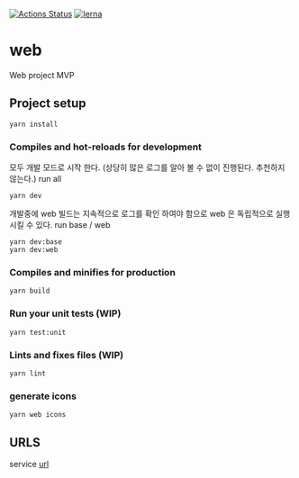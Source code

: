 
[![Actions Status](https://github.com/innovirus/web/workflows/Build%20and%20Deploy/badge.svg)](https://github.com/innovirus/web/actions)
[![lerna](https://img.shields.io/badge/maintained%20with-lerna-cc00ff.svg)](https://lerna.js.org/)

# web
Web project MVP


## Project setup
```
yarn install
```

### Compiles and hot-reloads for development

모두 개발 모드로 시작 한다. (상당히 많은 로그를 알아 볼 수 없이 진행된다. 추천하지 않는다.)
run all
```
yarn dev
```
개발중에 web 빌드는 지속적으로 로그를 확인 하여야 함으로 web 은 독립적으로 실행 시킬 수 있다.
run base / web
```
yarn dev:base
yarn dev:web
```

### Compiles and minifies for production
```
yarn build
```

### Run your unit tests (WIP)
```
yarn test:unit
```

### Lints and fixes files (WIP)
```
yarn lint
```

### generate icons
```
yarn web icons
```

## URLS

service [url](https://web-prod-bc72c.firebaseapp.com/) 


